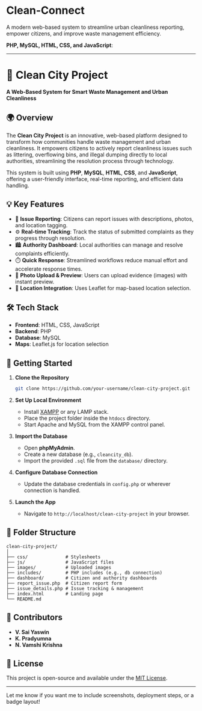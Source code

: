 # Clean-Connect
A modern web-based system to streamline urban cleanliness reporting, empower citizens, and improve waste management efficiency.

**PHP, MySQL, HTML, CSS, and JavaScript**:

---

# 🧹 Clean City Project

**A Web-Based System for Smart Waste Management and Urban Cleanliness**

## 🌍 Overview

The **Clean City Project** is an innovative, web-based platform designed to transform how communities handle waste management and urban cleanliness. It empowers citizens to actively report cleanliness issues such as littering, overflowing bins, and illegal dumping directly to local authorities, streamlining the resolution process through technology.

This system is built using **PHP**, **MySQL**, **HTML**, **CSS**, and **JavaScript**, offering a user-friendly interface, real-time reporting, and efficient data handling.

## 💡 Key Features

* 🧾 **Issue Reporting**: Citizens can report issues with descriptions, photos, and location tagging.
* ⚙️ **Real-time Tracking**: Track the status of submitted complaints as they progress through resolution.
* 🏙️ **Authority Dashboard**: Local authorities can manage and resolve complaints efficiently.
* ⏱️ **Quick Response**: Streamlined workflows reduce manual effort and accelerate response times.
* 📸 **Photo Upload & Preview**: Users can upload evidence (images) with instant preview.
* 📍 **Location Integration**: Uses Leaflet for map-based location selection.

## 🛠️ Tech Stack

* **Frontend**: HTML, CSS, JavaScript
* **Backend**: PHP
* **Database**: MySQL
* **Maps**: Leaflet.js for location selection

## 🚀 Getting Started

1. **Clone the Repository**

   ```bash
   git clone https://github.com/your-username/clean-city-project.git
   ```

2. **Set Up Local Environment**

   * Install [XAMPP](https://www.apachefriends.org/) or any LAMP stack.
   * Place the project folder inside the `htdocs` directory.
   * Start Apache and MySQL from the XAMPP control panel.

3. **Import the Database**

   * Open **phpMyAdmin**.
   * Create a new database (e.g., `cleancity_db`).
   * Import the provided `.sql` file from the `database/` directory.

4. **Configure Database Connection**

   * Update the database credentials in `config.php` or wherever connection is handled.

5. **Launch the App**

   * Navigate to `http://localhost/clean-city-project` in your browser.

## 📁 Folder Structure

```
clean-city-project/
│
├── css/              # Stylesheets
├── js/               # JavaScript files
├── images/           # Uploaded images
├── includes/         # PHP includes (e.g., db connection)
├── dashboard/        # Citizen and authority dashboards
├── report_issue.php  # Citizen report form
├── issue_details.php # Issue tracking & management
├── index.html        # Landing page
└── README.md
```

## 🙌 Contributors

* **V. Sai Yaswin**
* **K. Pradyumna**
* **N. Vamshi Krishna**

## 📜 License

This project is open-source and available under the [MIT License](LICENSE).

---

Let me know if you want me to include screenshots, deployment steps, or a badge layout!
